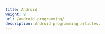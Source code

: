 ```yaml
---
title: Android
weight: 9
url: /android-programming/
description: Android programming articles.
---
```


